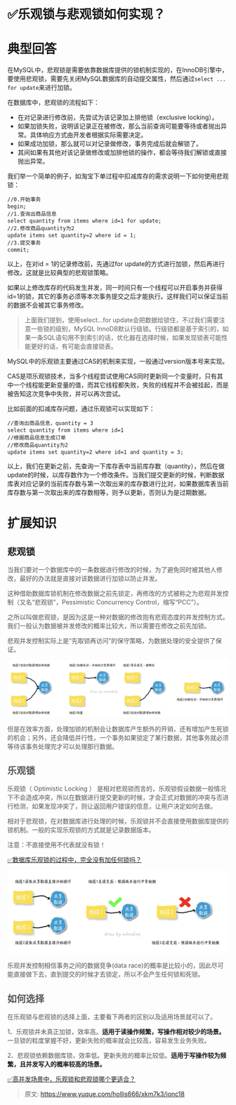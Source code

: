 # ✅乐观锁与悲观锁如何实现？

# 典型回答


在MySQL中，悲观锁是需要依靠数据库提供的锁机制实现的，在InnoDB引擎中，要使用悲观锁，需要先关闭MySQL数据库的自动提交属性，然后通过`select ... for update`来进行加锁。



在数据库中，悲观锁的流程如下：



+ 在对记录进行修改前，先尝试为该记录加上排他锁（exclusive locking）。
+ 如果加锁失败，说明该记录正在被修改，那么当前查询可能要等待或者抛出异常。具体响应方式由开发者根据实际需要决定。
+ 如果成功加锁，那么就可以对记录做修改，事务完成后就会解锁了。
+ 其间如果有其他对该记录做修改或加排他锁的操作，都会等待我们解锁或直接抛出异常。



我们举一个简单的例子，如淘宝下单过程中扣减库存的需求说明一下如何使用悲观锁：



```plain
//0.开始事务
begin; 
//1.查询出商品信息
select quantity from items where id=1 for update;
//2.修改商品quantity为2
update items set quantity=2 where id = 1;
//3.提交事务
commit;
```



以上，在对id = 1的记录修改前，先通过for update的方式进行加锁，然后再进行修改。这就是比较典型的悲观锁策略。



如果以上修改库存的代码发生并发，同一时间只有一个线程可以开启事务并获得id=1的锁，其它的事务必须等本次事务提交之后才能执行。这样我们可以保证当前的数据不会被其它事务修改。



> 上面我们提到，使用select…for update会把数据给锁住，不过我们需要注意一些锁的级别，MySQL InnoDB默认行级锁。行级锁都是基于索引的，如果一条SQL语句用不到索引的话，优化器在选择时候，如果发现锁表可能性能更好的话，有可能会直接锁表。
>



MySQL中的乐观锁主要通过CAS的机制来实现，一般通过version版本号来实现。



CAS是项乐观锁技术，当多个线程尝试使用CAS同时更新同一个变量时，只有其中一个线程能更新变量的值，而其它线程都失败，失败的线程并不会被挂起，而是被告知这次竞争中失败，并可以再次尝试。



比如前面的扣减库存问题，通过乐观锁可以实现如下：



```plain
//查询出商品信息，quantity = 3
select quantity from items where id=1
//根据商品信息生成订单
//修改商品quantity为2
update items set quantity=2 where id=1 and quantity = 3;
```



以上，我们在更新之前，先查询一下库存表中当前库存数（quantity），然后在做update的时候，以库存数作为一个修改条件。当我们提交更新的时候，判断数据库表对应记录的当前库存数与第一次取出来的库存数进行比对，如果数据库表当前库存数与第一次取出来的库存数相等，则予以更新，否则认为是过期数据。



# 扩展知识


## 悲观锁


<font style="color:rgb(85, 85, 85);">当我们要对一个数据库中的一条数据进行修改的时候，为了避免同时被其他人修改，最好的办法就是直接对该数据进行加锁以防止并发。</font>

<font style="color:rgb(85, 85, 85);"></font>

<font style="color:rgb(85, 85, 85);">这种借助数据库锁机制在修改数据之前先锁定，再修改的方式被称之为悲观并发控制（又名“悲观锁”，Pessimistic Concurrency Control，缩写“PCC”）。</font>

<font style="color:rgb(85, 85, 85);"></font>

<font style="color:rgb(85, 85, 85);">之所以叫做悲观锁，是因为这是一种对数据的修改抱有悲观态度的并发控制方式。我们一般认为数据被并发修改的概率比较大，所以需要在修改之前先加锁。</font>

<font style="color:rgb(85, 85, 85);"></font>

<font style="color:rgb(85, 85, 85);">悲观并发控制实际上是“先取锁再访问”的保守策略，为数据处理的安全提供了保证。</font>

<font style="color:rgb(85, 85, 85);"></font>

![1666424062155-44a54020-cdd0-47f6-bc85-8c467f804021.jpeg](./img/7MK_oMG-EzJ8y7J9/1666424062155-44a54020-cdd0-47f6-bc85-8c467f804021-834447.jpeg)

<font style="color:rgb(85, 85, 85);"></font>

<font style="color:rgb(85, 85, 85);">但是在效率方面，处理加锁的机制会让数据库产生额外的开销，还有增加产生死锁的机会；另外，还会降低并行性，一个事务如果锁定了某行数据，其他事务就必须等待该事务处理完才可以处理那行数据。</font>

<font style="color:rgb(85, 85, 85);"></font>

## <font style="color:rgb(85, 85, 85);">乐观锁</font>
<font style="color:rgb(85, 85, 85);">乐观锁（ Optimistic Locking ） 是相对悲观锁而言的，乐观锁假设数据一般情况下不会造成冲突，所以在数据进行提交更新的时候，才会正式对数据的冲突与否进行检测，如果发现冲突了，则让返回用户错误的信息，让用户决定如何去做。</font>

<font style="color:rgb(85, 85, 85);"></font>

<font style="color:rgb(85, 85, 85);">相对于悲观锁，在对数据库进行处理的时候，乐观锁并不会直接使用数据库提供的锁机制。一般的实现乐观锁的方式就是记录数据版本。</font>

<font style="color:rgb(85, 85, 85);"></font>

<font style="color:rgb(85, 85, 85);">注意：不直接使用不代表就没有锁！</font>

[✅数据库乐观锁的过程中，完全没有加任何锁吗？](https://www.yuque.com/hollis666/xkm7k3/vk7tpwcpzfh35d04)

<font style="color:rgb(85, 85, 85);"></font>

![1666424062162-11be27bb-06fd-4799-a229-1f184b8f9808.jpeg](./img/7MK_oMG-EzJ8y7J9/1666424062162-11be27bb-06fd-4799-a229-1f184b8f9808-510327.jpeg)<font style="color:rgb(85, 85, 85);"></font>

<font style="color:rgb(85, 85, 85);">乐观并发控制相信事务之间的数据竞争(data race)的概率是比较小的，因此尽可能直接做下去，直到提交的时候才去锁定，所以不会产生任何锁和死锁。</font>

<font style="color:rgb(85, 85, 85);"></font>

## <font style="color:rgb(85, 85, 85);">如何选择</font>
<font style="color:rgb(85, 85, 85);">在乐观锁与悲观锁的选择上面，主要看下两者的区别以及适用场景就可以了。</font>

<font style="color:rgb(85, 85, 85);"></font>

<font style="color:rgb(85, 85, 85);">1、乐观锁并未真正加锁，效率高。</font>**适用于读操作频繁，写操作相对较少的场景。**<font style="color:rgb(85, 85, 85);">一旦锁的粒度掌握不好，更新失败的概率就会比较高，容易发生业务失败。 </font>

<font style="color:rgb(85, 85, 85);">2、悲观锁依赖数据库锁，效率低。更新失败的概率比较低。</font>**适用于写操作较为频繁，且并发写入的概率较高的场景。**

<font style="color:rgb(85, 85, 85);"></font>

[✅高并发场景中，乐观锁和悲观锁哪个更适合？](https://www.yuque.com/hollis666/xkm7k3/kzkm89bnr0fzdeyi)





> 原文: <https://www.yuque.com/hollis666/xkm7k3/ionc18>